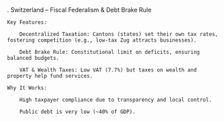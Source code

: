 . Switzerland – Fiscal Federalism & Debt Brake Rule

    Key Features:

        Decentralized Taxation: Cantons (states) set their own tax rates, fostering competition (e.g., low-tax Zug attracts businesses).

        Debt Brake Rule: Constitutional limit on deficits, ensuring balanced budgets.

        VAT & Wealth Taxes: Low VAT (7.7%) but taxes on wealth and property help fund services.

    Why It Works:

        High taxpayer compliance due to transparency and local control.

        Public debt is very low (~40% of GDP).